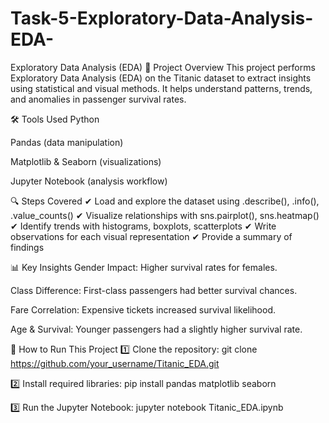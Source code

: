 # Task-5-Exploratory-Data-Analysis-EDA-

Exploratory Data Analysis (EDA)
📌 Project Overview
This project performs Exploratory Data Analysis (EDA) on the Titanic dataset to extract insights using statistical and visual methods. It helps understand patterns, trends, and anomalies in passenger survival rates.

🛠 Tools Used
Python

Pandas (data manipulation)

Matplotlib & Seaborn (visualizations)

Jupyter Notebook (analysis workflow)

🔍 Steps Covered
✔ Load and explore the dataset using .describe(), .info(), .value_counts() ✔ Visualize relationships with sns.pairplot(), sns.heatmap() ✔ Identify trends with histograms, boxplots, scatterplots ✔ Write observations for each visual representation ✔ Provide a summary of findings

📊 Key Insights
Gender Impact: Higher survival rates for females.

Class Difference: First-class passengers had better survival chances.

Fare Correlation: Expensive tickets increased survival likelihood.

Age & Survival: Younger passengers had a slightly higher survival rate.

🚀 How to Run This Project
1️⃣ Clone the repository:
git clone https://github.com/your_username/Titanic_EDA.git

2️⃣ Install required libraries:
pip install pandas matplotlib seaborn

3️⃣ Run the Jupyter Notebook:
jupyter notebook Titanic_EDA.ipynb



